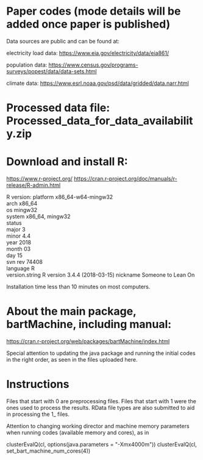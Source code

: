# Paper codes (mode details will be added once paper is published)

Data sources are public and can be found at:

electricity load data:
https://www.eia.gov/electricity/data/eia861/

population data:
https://www.census.gov/programs-surveys/popest/data/data-sets.html

climate data:
https://www.esrl.noaa.gov/psd/data/gridded/data.narr.html


# Processed data file: Processed_data_for_data_availability.zip    

# Download and install R:
https://www.r-project.org/
https://cran.r-project.org/doc/manuals/r-release/R-admin.html

R version:
platform       x86_64-w64-mingw32          
arch           x86_64                      
os             mingw32                     
system         x86_64, mingw32             
status                                     
major          3                           
minor          4.4                         
year           2018                        
month          03                          
day            15                          
svn rev        74408                       
language       R                           
version.string R version 3.4.4 (2018-03-15)
nickname       Someone to Lean On  

Installation time less than 10 minutes on most computers.


# About the main package, bartMachine, including manual:
https://cran.r-project.org/web/packages/bartMachine/index.html

Special attention to updating the java package and running the initial codes in the right order, as seen in the files uploaded here.


# Instructions 

Files that start with 0 are preprocessing files. Files that start with 1 were the ones used to process the results. RData file types are also submitted to aid in processing the 1_ files. 

Attention to changing working director and machine memory parameters when running codes (available memory and cores), as in

clusterEvalQ(cl, options(java.parameters = "-Xmx4000m"))
	clusterEvalQ(cl, set_bart_machine_num_cores(4))
  


